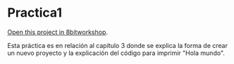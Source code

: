 Practica1
=====

[Open this project in 8bitworkshop](http://8bitworkshop.com/redir.html?platform=nes&githubURL=https%3A%2F%2Fgithub.com%2FJE-SH%2FPracticas-NES-Practica1-&file=practica1.c).

Esta práctica es en relación al capítulo 3 donde se explica la forma de crear un nuevo proyecto  y la explicación del código para imprimir "Hola mundo".
